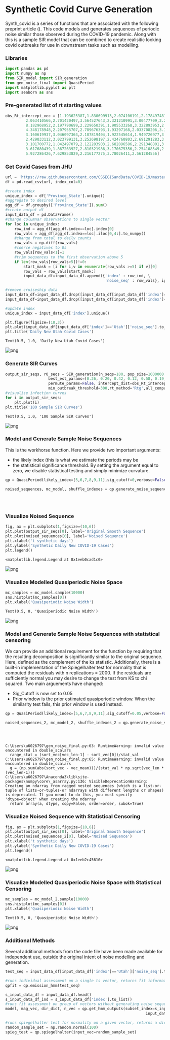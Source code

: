 # Synthetic Covid Curve Generation

Synth_covid is a series of functions that are associated with the following preprint article (). This code models and generates sequences of periodic noise similar those observed during the COVID-19 pandemic. Along with this is a sample SIR model that can be combined to create realisitic looking covid outbreaks for use in downstream tasks such as modelling.

### Libraries


```python
import pandas as pd
import numpy as np
from SIR_model import SIR_generation
from gen_noise_final import QuasiPeriod
import matplotlib.pyplot as plt
import seaborn as sns
```

### Pre-generated list of rt starting values


```python
obs_Rt_intercept_vec = [1.193625387,1.830699913,2.074106191,2.178497481,3.326645157,
         2.063410566,2.701420497,3.564527643,2.321210991,3.00477709,2.217962438,
         8.182968952,2.197790699,2.229650391,1.905533268,3.322893953,2.996588077,
         4.348178948,2.207955707,2.789676393,1.93297168,2.033708206,3.189707307,
         3.160619937,3.046097364,2.187819404,1.922545614,1.949726977,3.130756605,
         2.429033112,3.023799131,3.252698197,2.424760803,2.691291283,3.481094508,
         3.101700772,1.842497079,2.122283903,2.682096586,2.291348801,3.071327953,
         3.617680439,1.867263927,2.810321986,3.170675356,2.254108549,2.222822926,
         5.927286426,7.629853829,2.216177275,3.78026411,2.561284556]
```

### Get Covid Cases from JHU


```python
url = 'https://raw.githubusercontent.com/CSSEGISandData/COVID-19/master/csse_covid_19_data/csse_covid_19_time_series/time_series_covid19_confirmed_US.csv'
df = pd.read_csv(url, index_col=0)

#create index
unique_index = df['Province_State'].unique()
#aggregate to desired level
agg_df = df.groupby(['Province_State']).sum()
#create output df
input_data_df = pd.DataFrame()
#change columnar observations to single vector
for loc in unique_index:
    row_ind = agg_df[agg_df.index==loc].index[0]
    row_vals = agg_df[agg_df.index==loc].iloc[0,4:].to_numpy()
    #change from total to daily counts
    row_vals = np.diff(row_vals)
    #coerce negatives to 0s
    row_vals[row_vals<1]=1
    #trim sequences to the first observation above 5
    if len(row_vals[row_vals>5])!=0:
        start_mask = [i for i,v in enumerate(row_vals >=5) if v][0]
        row_vals = row_vals[start_mask:]
        input_data_df=input_data_df.append({'index' : row_ind, \
                                            'noise_seq' : row_vals}, ignore_index=True)

#remove cruiseship data
input_data_df=input_data_df.drop([input_data_df[input_data_df['index']=='Diamond Princess'].index[0],])
input_data_df=input_data_df.drop([input_data_df[input_data_df['index']=='Grand Princess'].index[0],])

#update index
unique_index = input_data_df['index'].unique()

plt.figure(figsize=(10,3))
plt.plot(input_data_df[input_data_df['index']=='Utah']['noise_seq'].to_numpy()[0])
plt.title('Daily New Utah Covid Cases')
```




    Text(0.5, 1.0, 'Daily New Utah Covid Cases')




    
![png](output_7_1.png)
    


### Generate SIR Curves


```python
output_sir_seqs, r0_seqs = SIR_generation(n_seqs=100, pop_size=1000000, 
                   best_est_params=[0.26, 0.20, 0.42, 0.12, 0.58, 0.19, 0.33, 0.53],
                   permute_params=False, intercept_dist=obs_Rt_intercept_vec,
                   min_outbreak_threshold=300,rt_method='Rtg',all_compartments=False)
#visualise infection curves
for i in output_sir_seqs:
    plt.plot(i)
plt.title('100 Sample SIR Curves')
```




    Text(0.5, 1.0, '100 Sample SIR Curves')




    
![png](output_9_1.png)
    


### Model and Generate Sample Noise Sequences

This is the workhorse function. Here we provide two important arguments:
* the likely index (this is what we estimate the periods may be
* the statistical significance threshold. By setting the argument equal to zero, we disable statistical testing and simply minimize curvature.


```python
qp = QuasiPeriod(likely_index=[5,6,7,8,9,11],sig_cutoff=0,verbose=False)

noised_sequences, mc_model, shuffle_indexes = qp.generate_noise_sequences(output_sir_seqs,
                                                                          subset_index=unique_index,
                                                                          input_data_df=input_data_df,
                                                                          white_noise=True)
```

### Visualize Noised Sequence


```python
fig, ax = plt.subplots(1,figsize=(10,6))
plt.plot(output_sir_seqs[0], label='Original Smooth Sequence')
plt.plot(noised_sequences[0], label='Noised Sequence')
plt.xlabel('t synthetic days')
plt.ylabel('Synthetic Daily New COVID-19 Cases')
plt.legend()
```




    <matplotlib.legend.Legend at 0x1eeb0cad1c0>




    
![png](output_14_1.png)
    


### Visualize Modelled Quasiperiodic Noise Space


```python
mc_samples = mc_model.sample(10000)
sns.histplot(mc_samples[0])
plt.xlabel('Quasiperiodic Noise Width')
```




    Text(0.5, 0, 'Quasiperiodic Noise Width')




    
![png](output_16_1.png)
    


### Model and Generate Sample Noise Sequences with statistical censoring

We can provide an additional requirement for the function by requiring that the resulting decomposition is significantly similar to the original sequence. Here, defined as the complement of the ks statistic. Additionally, there is a built-in implementation of the Spiegelhalter test for normality that is computed the residuals with n replications = 2000. If the residuals are sufficiently normal you may desire to change the test from KS to chi squared.
Two main arguements have changed:
* Sig_Cutoff is now set to 0.05
* Prior window is the prior estimated quasiperiodic window. When the similarity test fails, this prior window is used instead.


```python
qp = QuasiPeriod(likely_index=[5,6,7,8,9,11],sig_cutoff=0.05,verbose=False,prior_window = 7)

noised_sequences_2, mc_model_2, shuffle_indexes_2 = qp.generate_noise_sequences(output_sir_seqs,
                                                                          subset_index=unique_index,
                                                                          input_data_df=input_data_df,
                                                                          white_noise=True)
```

    C:\Users\u6026797\gen_noise_final.py:63: RuntimeWarning: invalid value encountered in double_scalars
      range_stat = (sort_vec[vec_len-1] - sort_vec[0])/stat_val
    C:\Users\u6026797\gen_noise_final.py:65: RuntimeWarning: invalid value encountered in double_scalars
      g = (np.sum(abs(sort_vec - vec_mean)))/(stat_val * np.sqrt(vec_len * (vec_len-1)))
    C:\Users\u6026797\Anaconda3\lib\site-packages\numpy\core\_asarray.py:136: VisibleDeprecationWarning: Creating an ndarray from ragged nested sequences (which is a list-or-tuple of lists-or-tuples-or ndarrays with different lengths or shapes) is deprecated. If you meant to do this, you must specify 'dtype=object' when creating the ndarray
      return array(a, dtype, copy=False, order=order, subok=True)
    

### Visualize Noised Sequence with Statistical Censoring


```python
fig, ax = plt.subplots(1,figsize=(10,6))
plt.plot(output_sir_seqs[0], label='Original Smooth Sequence')
plt.plot(noised_sequences_2[0], label='Noised Sequence')
plt.xlabel('t synthetic days')
plt.ylabel('Synthetic Daily New COVID-19 Cases')
plt.legend()
```




    <matplotlib.legend.Legend at 0x1eeb2c45610>




    
![png](output_21_1.png)
    


### Visualize Modelled Quasiperiodic Noise Space with Statistical Censoring


```python
mc_samples = mc_model_2.sample(10000)
sns.histplot(mc_samples[0])
plt.xlabel('Quasiperiodic Noise Width')
```




    Text(0.5, 0, 'Quasiperiodic Noise Width')




    
![png](output_23_1.png)
    


### Additional Methods

Several additional methods from the code file have been made available for independent use, outside the original intent of noise modelling and generation.


```python
test_seq = input_data_df[input_data_df['index']=='Utah']['noise_seq'].to_numpy()[0]

#runs individual assessment on a single ts vector, returns fit information
qpfit = qp.emission_hmm(test_seq)

s_input_data_df = input_data_df.head()
s_input_data_df_ind = s_input_data_df['index'].to_list()
#runs fit assessment on group of vectors without generating noise sequences
model, mag_vec, dir_dict, n_vec = qp.get_hmm_outputs(subset_index=s_input_data_df_ind,
                                                              input_data_df=s_input_data_df)

#runs spiegelhalter test for normality on a given vector, returns a dictionary of the test-statistic and p-value
random_sample_set = np.random.normal(100)
spieg_test = qp.spiegelhalter(input_vec=random_sample_set)
```
